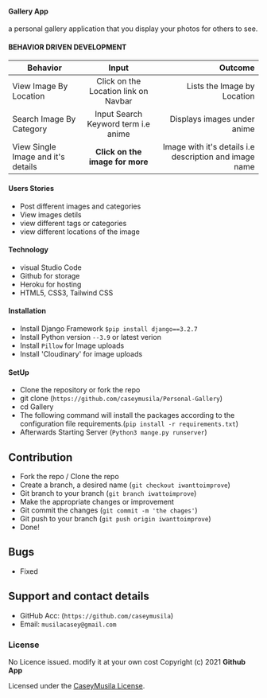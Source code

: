 #### Gallery App

a personal gallery application that you display your photos for others to see.

#### BEHAVIOR DRIVEN DEVELOPMENT

| Behavior                           |                Input                 |                                                Outcome |
| ---------------------------------- | :----------------------------------: | -----------------------------------------------------: |
| View Image By Location             | Click on the Location link on Navbar |                            Lists the Image by Location |
| Search Image By Category           | Input Search Keyword term i.e anime  |                            Displays images under anime |
| View Single Image and it's details |   **Click on the image for more**    | Image with it's details i.e description and image name |

#### Users Stories

- Post different images and categories
- View images detils
- view different tags or categories
- view different locations of the image

#### Technology

- visual Studio Code
- Github for storage
- Heroku for hosting
- HTML5, CSS3, Tailwind CSS


#### Installation

- Install Django Framework `$pip install django==3.2.7`
- Install Python version `--3.9` or latest verion
- Install `Pillow` for Image uploads
- Install 'Cloudinary' for image uploads

#### SetUp

- Clone the repository or fork the repo
- git clone (`https://github.com/caseymusila/Personal-Gallery`)
- cd Gallery
- The following command will install the packages according to the configuration file requirements.(`pip install -r requirements.txt`)
- Afterwards Starting Server (`Python3 mange.py runserver`)

## Contribution

- Fork the repo / Clone the repo
- Create a branch, a desired name (`git checkout iwanttoimprove`)
- Git branch to your branch (`git branch iwattoimprove`)
- Make the appropriate changes or improvement
- Git commit the changes (`git commit -m 'the chages'`)
- Git push to your branch (`git push origin iwanttoimprove`)
- Done!

## Bugs

- Fixed

## Support and contact details

- GitHub Acc: (`https://github.com/caseymusila`)
- Email: `musilacasey@gmail.com`

### License

No Licence issued. modify it at your own cost
Copyright (c) 2021 **Github App**

Licensed under the [CaseyMusila License](LICENSE).
